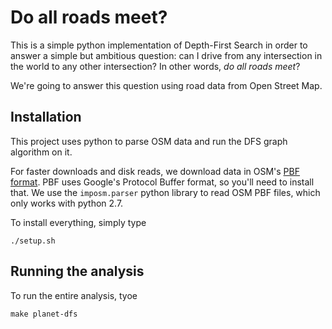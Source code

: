 # Do all roads meet?

This is a simple python implementation of Depth-First Search in order to answer
a simple but ambitious question: can I drive from any intersection in the world
to any other intersection? In other words, *do all roads meet*?

We're going to answer this question using road data from Open Street Map.

## Installation

This project uses python to parse OSM data and run the DFS graph algorithm
on it.

For faster downloads and disk reads, we download data in OSM's [PBF format](http://wiki.openstreetmap.org/wiki/PBF_Format).
PBF uses Google's Protocol Buffer format, so you'll need to install that. We
use the `imposm.parser` python library to read OSM PBF files, which only works
with python 2.7.

To install everything, simply type

`./setup.sh`

## Running the analysis

To run the entire analysis, tyoe

`make planet-dfs`
